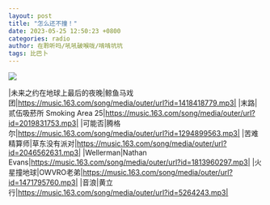 ```yaml
---
layout: post
title: "怎么还不撞！"
date: 2023-05-25 12:50:23 +0800
categories: radio
author: 在聆听吗/吼吼破喉咙/啃啃坑坑
tags: 比巴卜
---
```

![]({{site.baseurl}}/images/cover_20230525.jpg)

|未来之约在地球上最后的夜晚|鲸鱼马戏团|https://music.163.com/song/media/outer/url?id=1418418779.mp3|
|末路|贰伍吸菸所 Smoking Area 25|https://music.163.com/song/media/outer/url?id=2019831753.mp3|
|可能否|腾格尔|https://music.163.com/song/media/outer/url?id=1294899563.mp3|
|苦难精算师|草东没有派对|https://music.163.com/song/media/outer/url?id=2046562631.mp3|
|Wellerman|Nathan Evans|https://music.163.com/song/media/outer/url?id=1813960297.mp3|
|火星撞地球|OWVRO老弟|https://music.163.com/song/media/outer/url?id=1471795760.mp3|
|音浪|黄立行|https://music.163.com/song/media/outer/url?id=5264243.mp3|

